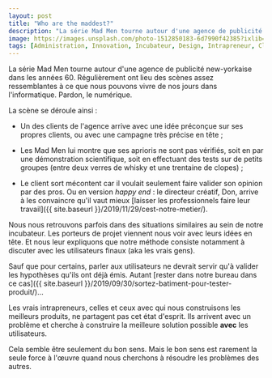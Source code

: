 ```yaml
---
layout: post
title: "Who are the maddest?"
description: "La série Mad Men tourne autour d'une agence de publicité new-yorkaise dans les années 60. Régulièrement ont lieu des scènes assez ressemblantes à ce que nous pouvons vivre de nos jours dans l'informatique, pardon le numérique."
image: https://images.unsplash.com/photo-1512850183-6d7990f42385?ixlib=rb-1.2.1&ixid=eyJhcHBfaWQiOjEyMDd9&auto=format&fit=crop&w=1200&q=80
tags: [Administration, Innovation, Incubateur, Design, Intrapreneur, Client]
---
```


La série Mad Men tourne autour d'une agence de publicité new-yorkaise dans les années 60. Régulièrement ont lieu des scènes assez ressemblantes à ce que nous pouvons vivre de nos jours dans l'informatique. Pardon, le numérique.

La scène se déroule ainsi :

- Un des clients de l'agence arrive avec une idée préconçue sur ses propres clients, ou avec une campagne très précise en tête ;

- Les Mad Men lui montre que ses aprioris ne sont pas vérifiés, soit en par une démonstration scientifique, soit en effectuant des tests sur de petits groupes (entre deux verres de whisky et une trentaine de clopes) ;

- Le client sort mécontent car il voulait seulement faire valider son opinion par des pros. Ou en version _happy end_ : le directeur créatif, Don, arrive à les convaincre qu'il vaut mieux [laisser les professionnels faire leur travail]({{ site.baseurl }}/2019/11/29/cest-notre-metier/).

Nous nous retrouvons parfois dans des situations similaires au sein de notre incubateur. Les porteurs de projet viennent nous voir avec leurs idées en tête. Et nous leur expliquons que notre méthode consiste notamment à discuter avec les utilisateurs finaux (aka les vrais gens).

Sauf que pour certains, parler aux utilisateurs ne devrait servir qu'à valider les hypothèses qu'ils ont déjà émis. Autant [rester dans notre bureau dans ce cas]({{ site.baseurl }}/2019/09/30/sortez-batiment-pour-tester-produit/)…

Les vrais intrapreneurs, celles et ceux avec qui nous construisons les meilleurs produits, ne partagent pas cet état d'esprit. Ils arrivent avec un problème et cherche à construire la meilleure solution possible **avec** les utilisateurs.

Cela semble être seulement du bon sens. Mais le bon sens est rarement la seule force à l'œuvre quand nous cherchons à résoudre les problèmes des autres.
